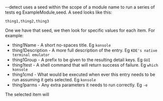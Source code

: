 --detect uses a seed within the scope of a module name to run a series of tests eg ExampleModule,seed. A seed looks like this:

    thing1,thing2,thing3

One we have that seed, we then look for specific values for each item. For example:

* thing1Name - A short no-spaces title. Eg `konsole`
* thing1Description - A more full description of the entry. Eg `KDE's native terminal emulator`
* thing1Group - A prefix to be given to the resulting detail keys. Eg `GUI`
* thing1test - A shell command that will return success of failure. Eg `which konsole`
* thing1cmd - What would be executed when ever this entry needs to be run assuming it gets selected. Eg `konsole`
* thing1parms - Any extra parameters it needs to run correctly. Eg `-e`

The selected item will
